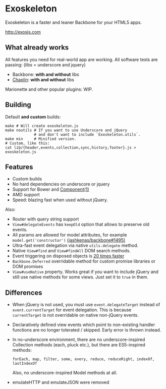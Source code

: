 # Exoskeleton

Exoskeleton is a faster and leaner Backbone for your HTML5 apps.

http://exosjs.com

## What already works
All features you need for real-world app are working.
All software tests are passing: (libs = underscore and jquery)

* Backbone: **with and without** libs
* [Chaplin](http://chaplinjs.org): **with and without** libs

Marionette and other popular plugins: WIP.

## Building

Default **and custom** builds:

    make # Will create exoskeleton.js
    make noutils # If you want to use Underscore and jQuery
                 # and don't want to include `Exoskeleton.utils`.
    make min     # Minified version.
    # Custom, like this:
    cat lib/{header,events,collection,sync,history,footer}.js > exoskeleton.js

## Features

* Custom builds
* No hard dependencies on underscore or jquery
* Support for Bower and [Component(1)](https://github.com/component/component)
* AMD support
* Speed: blazing fast when used without jQuery.

Also:

* Router with query string support
* `View#delegateEvents` has `keepOld` option that allows to preserve old events.
* All params are allowed for model attributes, for example `model.get('constructor')` [(jashkenas/backbone#1495)](https://github.com/jashkenas/backbone/issues/1495)
* Ultra-fast event delegation via native `utils.delegate` method.
* Native `View#find` and `View#findAll` DOM search methods.
* Event triggering on disposed objects is [20 times faster](http://jsperf.com/exoskeleton-events-vs-backbone-events)
* `Backbone.Deferred` overridable method for custom promise libraries or DOM promises
* `View#useNative` property. Works great if you want to include jQuery and still use native methods for some views. Just set it to `true` in them.

## Differences

* When jQuery is not used, you must use `event.delegateTarget` instead of `event.currentTarget` for event delegation. This is because `currentTarget` is not overridable on native non-jQuery events.
* Declaratively defined view events which point to
  non-existing handler functions are no longer tolerated / skipped.
  Early error is thrown instead.
* In no-underscore environment, there are no underscore-inspired
  Collection methods (each, pluck etc.), but there are ES5-inspired methods:

  `forEach, map, filter, some, every, reduce, reduceRight, indexOf, lastIndexOf`

  Also, no underscore-inspired Model methods at all.

* emulateHTTP and emulateJSON were removed

